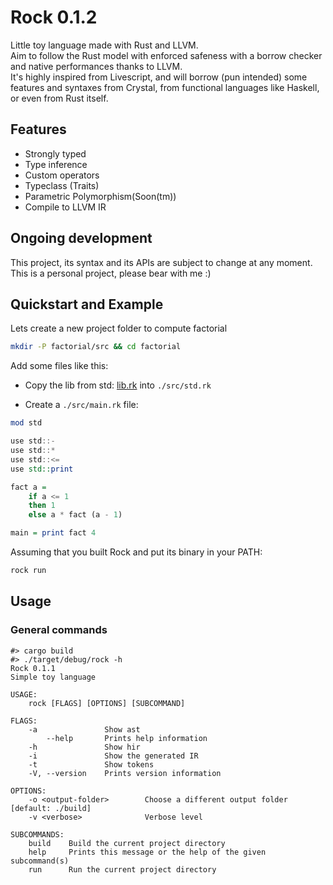 # Rock 0.1.2

Little toy language made with Rust and LLVM.  
Aim to follow the Rust model with enforced safeness with a borrow checker and native performances thanks to LLVM.  
It's highly inspired from Livescript, and will borrow (pun intended) some features and syntaxes from Crystal, from functional languages like Haskell, or even from Rust itself.

## Features

- Strongly typed
- Type inference
- Custom operators
- Typeclass (Traits)
- Parametric Polymorphism(Soon(tm))
- Compile to LLVM IR

## Ongoing development

This project, its syntax and its APIs are subject to change at any moment. This is a personal project, please bear with me :)

## Quickstart and Example

Lets create a new project folder to compute factorial

``` sh
mkdir -P factorial/src && cd factorial
```

Add some files like this:

- Copy the lib from std: [lib.rk](https://github.com/Champii/Rock/blob/master/std/src/lib.rk) into `./src/std.rk`

- Create a `./src/main.rk` file:

```haskell
mod std

use std::-
use std::*
use std::<=
use std::print

fact a =
    if a <= 1
    then 1
    else a * fact (a - 1)

main = print fact 4
```

Assuming that you built Rock and put its binary in your PATH:

``` sh
rock run
```

## Usage

### General commands

```
#> cargo build
#> ./target/debug/rock -h
Rock 0.1.1
Simple toy language

USAGE:
    rock [FLAGS] [OPTIONS] [SUBCOMMAND]

FLAGS:
    -a               Show ast
        --help       Prints help information
    -h               Show hir
    -i               Show the generated IR
    -t               Show tokens
    -V, --version    Prints version information

OPTIONS:
    -o <output-folder>        Choose a different output folder [default: ./build]
    -v <verbose>              Verbose level

SUBCOMMANDS:
    build    Build the current project directory
    help     Prints this message or the help of the given subcommand(s)
    run      Run the current project directory
```


